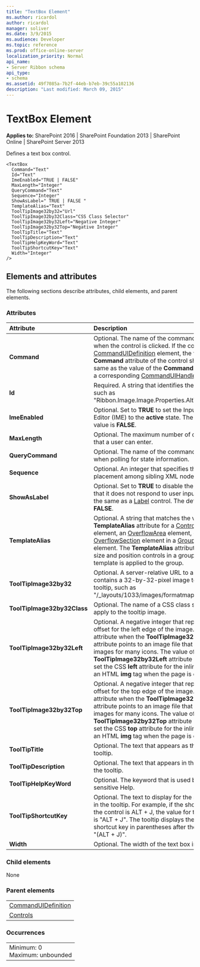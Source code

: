 ```yaml
---
title: "TextBox Element"
ms.author: ricardol
author: ricardol
manager: soliver
ms.date: 3/9/2015
ms.audience: Developer
ms.topic: reference
ms.prod: office-online-server
localization_priority: Normal
api_name:
- Server Ribbon schema
api_type:
- schema
ms.assetid: 49f7085a-7b2f-44eb-b7eb-39c55a102136
description: "Last modified: March 09, 2015"
---
```


# TextBox Element

 
  
 **Applies to:** SharePoint 2016 | SharePoint Foundation 2013 | SharePoint Online | SharePoint Server 2013
  
Defines a text box control.
  
```
<TextBox
  Command="Text"
  Id="Text"
  ImeEnabled="TRUE | FALSE"
  MaxLength="Integer"
  QueryCommand="Text"
  Sequence="Integer"
  ShowAsLabel=" TRUE | FALSE "
  TemplateAlias="Text"
  ToolTipImage32by32="Url"
  ToolTipImage32by32Class="CSS Class Selector"
  ToolTipImage32by32Left="Negative Integer"
  ToolTipImage32by32Top="Negative Integer"
  ToolTipTitle="Text"
  ToolTipDescription="Text"
  ToolTipHelpKeyWord="Text"
  ToolTipShortcutKey="Text"
  Width="Integer"
/>
```

## Elements and attributes

The following sections describe attributes, child elements, and parent elements.

### Attributes

|**Attribute**|**Description**|
|:-----|:-----|
|**Command** <br/> |Optional. The name of the command to execute when the control is clicked. If the control is in a [CommandUIDefinition](../../sharepoint-features-schemas/custom-action-definition-schema/commanduidefinition-element.md) element, the value of the **Command** attribute of the control should be the same as the value of the **Command** attribute of a corresponding [CommandUIHandler](../../sharepoint-features-schemas/custom-action-definition-schema/commanduihandler-element.md) element.  <br/> |
|**Id** <br/> |Required. A string that identifies the control, such as "Ribbon.Image.Image.Properties.AltText".  <br/> |
|**ImeEnabled** <br/> |Optional. Set to **TRUE** to set the Input Method Editor (IME) to the **active** state. The default value is **FALSE**.  <br/> |
|**MaxLength** <br/> |Optional. The maximum number of characters that a user can enter.  <br/> |
|**QueryCommand** <br/> |Optional. The name of the command to execute when polling for state information.  <br/> |
|**Sequence** <br/> |Optional. An integer that specifies the order of placement among sibling XML nodes.  <br/> |
|**ShowAsLabel** <br/> |Optional. Set to **TRUE** to disable the text box so that it does not respond to user input and looks the same as a [Label](label-element.md) control. The default value is **FALSE**.  <br/> |
|**TemplateAlias** <br/> |Optional. A string that matches the value of the **TemplateAlias** attribute for a [ControlRef](controlref-element.md) element, an [OverflowArea](overflowarea-element.md) element, or an [OverflowSection](overflowsection-element.md) element in a [GroupTemplate](grouptemplate-element.md) element. The **TemplateAlias** attribute is used to size and position controls in a group when a template is applied to the group.  <br/> |
|**ToolTipImage32by32** <br/> |Optional. A server-relative URL to a file that contains a 32-by-32-pixel image to use in the tooltip, such as "/_layouts/1033/images/formatmap32x32.png".  <br/> |
|**ToolTipImage32by32Class** <br/> |Optional. The name of a CSS class selector to apply to the tooltip image.  <br/> |
|**ToolTipImage32by32Left** <br/> |Optional. A negative integer that represents an offset for the left edge of the image. Use this attribute when the **ToolTipImage32by32** attribute points to an image file that contains the images for many icons. The value of the **ToolTipImage32by32Left** attribute is used to set the CSS **left** attribute for the inline style of an HTML **img** tag when the page is created.  <br/> |
|**ToolTipImage32by32Top** <br/> |Optional. A negative integer that represents an offset for the top edge of the image. Use this attribute when the **ToolTipImage32by32** attribute points to an image file that contains the images for many icons. The value of the **ToolTipImage32by32Top** attribute is used to set the CSS **top** attribute for the inline style of an HTML **img** tag when the page is created.  <br/> |
|**ToolTipTitle** <br/> |Optional. The text that appears as the title of the tooltip.  <br/> |
|**ToolTipDescription** <br/> |Optional. The text that appears in the body of the tooltip.  <br/> |
|**ToolTipHelpKeyWord** <br/> |Optional. The keyword that is used by context-sensitive Help.  <br/> |
|**ToolTipShortcutKey** <br/> |Optional. The text to display for the shortcut key in the tooltip. For example, if the shortcut key for the control is ALT + J, the value for this attribute is "ALT + J". The tooltip displays the text for the shortcut key in parentheses after the tooltip title: "(ALT + J)".  <br/> |
|**Width** <br/> |Optional. The width of the text box in pixels.  <br/> |
   
### Child elements

None
  
### Parent elements

||
|:-----|
|[CommandUIDefinition](../../sharepoint-features-schemas/custom-action-definition-schema/commanduidefinition-element.md) <br/> |
|[Controls](controls-element-group.md) <br/> |
   
### Occurrences

||
|:-----|
|Minimum: 0  <br/> Maximum: unbounded  <br/> |
   

